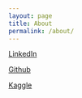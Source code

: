 ```yaml
---
layout: page
title: About
permalink: /about/
---
```


[LinkedIn](https://www.linkedin.com/in/rafaelmacalaba/)  

[Github](https://github.com/rafmacalaba)  

[Kaggle](https://www.kaggle.com/leafar)  

